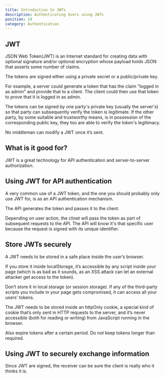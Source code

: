 ```yaml
---
title: Introduction to JWTs
description: Authenticating Users using JWTs
position: 24
category: Authentication
---
```


## JWT
JSON Web Token(JWT) is an Internet standard for creating data with optional signature and/or optional encryption whose payload holds JSON that asserts some number of claims.

The tokens are signed either using a private secret or a public/private key.

For example, a server could generate a token that has the claim "logged in as admin" and provide that to a client. The client could then use that token to prove that it is logged in as admin.

The tokens can be signed by one party's private key (usually the server's) so that party can subsequently verify the token is legitimate. If the other party, by some suitable and trustworthy means, is in possession of the corresponding public key, they too are able to verify the token's legitimacy.

No middleman can modify a JWT once it’s sent.

## What is it good for?

JWT is a great technology for API authentication and server-to-server authorization.


## Using JWT for API authentication

A very common use of a JWT token, and the one you should probably only use JWT for, is as an API authentication mechanism.

The API generates the token and passes it to the client.

Depending on user action, the clinet will pass the token as part of subsequent requests to the API. The API will know it's that specific user because the request is signed with its unique identifier.


## Store JWTs securely
A JWT needs to be stored in a safe place inside the user’s browser.

If you store it inside localStorage, it’s accessible by any script inside your page (which is as bad as it sounds, as an XSS attack can let an external attacker get access to the token).

Don’t store it in local storage (or session storage). If any of the third-party scripts you include in your page gets compromised, it can access all your users’ tokens.

The JWT needs to be stored inside an httpOnly cookie, a special kind of cookie that’s only sent in HTTP requests to the server, and it’s never accessible (both for reading or writing) from JavaScript running in the browser.

Also expire tokens after a certain period. Do not keep tokens longer than required.


## Using JWT to securely exchange information

Since JWT are signed, the receiver can be sure the client is really who it thinks it is.
